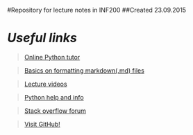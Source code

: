 #Repository for lecture notes in INF200
##Created 23.09.2015


# *Useful links*
> [Online Python tutor](http://www.pythontutor.com/)


> [Basics on formatting markdown(.md) files](https://help.github.com/articles/markdown-basics/)


> [Lecture videos](https://vimeo.com/heplesser)


> [Python help and info](https://docs.python.org/2/tutorial/)


> [Stack overflow forum](http://stackoverflow.com/)


> [Visit GitHub!](https://www.github.com)
